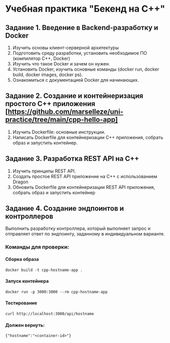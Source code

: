 # Учебная практика "Бекенд на C++"

## Задание 1. Введение в Backend-разработку и Docker

1. Изучить основы клиент-серверной архитектуры
2. Подготовить среду разработки, установить необходимое ПО (компилятор C++, Docker)
3. Изучить что такое Docker и зачем он нужен.
4. Установить Docker, изучить основные команды (docker run, docker build, docker images, docker ps).
5. Ознакомиться с документацией Docker для начинающих.

## Задание 2. Создание и контейнеризация простого C++ приложения [https://github.com/marselleze/uni-practice/tree/main/cpp-hello-app]

1. Изучить Dockerfile: основные инструкции.
2. Написать Dockerfile для контейнеризации C++ приложения, собрать образ и запустить контейнер.

## Задание 3. Разработка REST API на C++

1. Изучить принципы REST API.
2. Создать простое REST API приложение на C++ с использованием Dragon
3. Обновить Dockerfile для контейнеризации REST API приложения, собрать образ и запустить контейнер

## Задание 4. Создание эндпоинтов и контроллеров

Выполнить разработку контроллера, который выполняет запрос и отправляет ответ по эндпоинту, заданному в индивидуальном варианте.

### Команды для проверки:

#### Сборка образа
```
docker build -t cpp-hostname-app .
```

#### Запуск контейнера
```
docker run -p 3000:3000 --rm cpp-hostname-app
```

#### Тестирование
```
curl http://localhost:3000/api/hostname
```
#### Должен вернуть: 
```{"hostname":"<container-id>"}```
